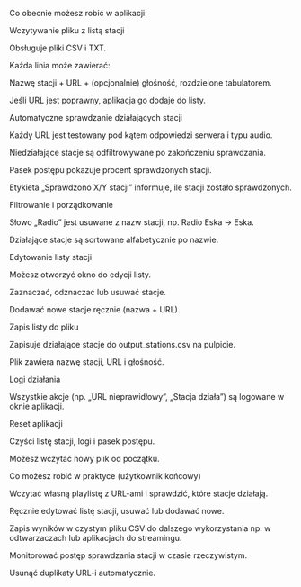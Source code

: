 Co obecnie możesz robić w aplikacji:

Wczytywanie pliku z listą stacji

Obsługuje pliki CSV i TXT.

Każda linia może zawierać:

Nazwę stacji + URL + (opcjonalnie) głośność, rozdzielone tabulatorem.

Jeśli URL jest poprawny, aplikacja go dodaje do listy.

Automatyczne sprawdzanie działających stacji

Każdy URL jest testowany pod kątem odpowiedzi serwera i typu audio.

Niedziałające stacje są odfiltrowywane po zakończeniu sprawdzania.

Pasek postępu pokazuje procent sprawdzonych stacji.

Etykieta „Sprawdzono X/Y stacji” informuje, ile stacji zostało sprawdzonych.

Filtrowanie i porządkowanie

Słowo „Radio” jest usuwane z nazw stacji, np. Radio Eska → Eska.

Działające stacje są sortowane alfabetycznie po nazwie.

Edytowanie listy stacji

Możesz otworzyć okno do edycji listy.

Zaznaczać, odznaczać lub usuwać stacje.

Dodawać nowe stacje ręcznie (nazwa + URL).

Zapis listy do pliku

Zapisuje działające stacje do output_stations.csv na pulpicie.

Plik zawiera nazwę stacji, URL i głośność.

Logi działania

Wszystkie akcje (np. „URL nieprawidłowy”, „Stacja działa”) są logowane w oknie aplikacji.

Reset aplikacji

Czyści listę stacji, logi i pasek postępu.

Możesz wczytać nowy plik od początku.

Co możesz robić w praktyce (użytkownik końcowy)

Wczytać własną playlistę z URL-ami i sprawdzić, które stacje działają.

Ręcznie edytować listę stacji, usuwać lub dodawać nowe.

Zapis wyników w czystym pliku CSV do dalszego wykorzystania np. w odtwarzaczach lub aplikacjach do streamingu.

Monitorować postęp sprawdzania stacji w czasie rzeczywistym.

Usunąć duplikaty URL-i automatycznie.

